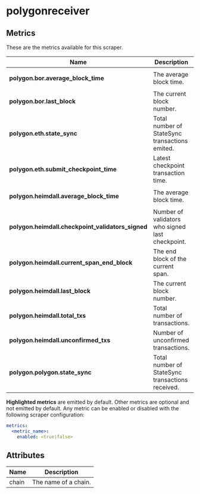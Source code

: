 [comment]: <> (Code generated by mdatagen. DO NOT EDIT.)

# polygonreceiver

## Metrics

These are the metrics available for this scraper.

| Name | Description | Unit | Type | Attributes |
| ---- | ----------- | ---- | ---- | ---------- |
| **polygon.bor.average_block_time** | The average block time. | seconds | Gauge(Double) | <ul> <li>chain</li> </ul> |
| **polygon.bor.last_block** | The current block number. | block | Sum(Int) | <ul> <li>chain</li> </ul> |
| **polygon.eth.state_sync** | Total number of StateSync transactions emited. | txs | Gauge(Int) | <ul> <li>chain</li> </ul> |
| **polygon.eth.submit_checkpoint_time** | Latest checkpoint transaction time. | seconds | Gauge(Double) | <ul> <li>chain</li> </ul> |
| **polygon.heimdall.average_block_time** | The average block time. | seconds | Gauge(Double) | <ul> <li>chain</li> </ul> |
| **polygon.heimdall.checkpoint_validators_signed** | Number of validators who signed last checkpoint. |  | Gauge(Int) | <ul> <li>chain</li> </ul> |
| **polygon.heimdall.current_span_end_block** | The end block of the current span. | block | Sum(Int) | <ul> <li>chain</li> </ul> |
| **polygon.heimdall.last_block** | The current block number. | block | Sum(Int) | <ul> <li>chain</li> </ul> |
| **polygon.heimdall.total_txs** | Total number of transactions. | txs | Gauge(Int) | <ul> <li>chain</li> </ul> |
| **polygon.heimdall.unconfirmed_txs** | Number of unconfirmed transactions. | txs | Gauge(Int) | <ul> <li>chain</li> </ul> |
| **polygon.polygon.state_sync** | Total number of StateSync transactions received. | txs | Gauge(Int) | <ul> <li>chain</li> </ul> |

**Highlighted metrics** are emitted by default. Other metrics are optional and not emitted by default.
Any metric can be enabled or disabled with the following scraper configuration:

```yaml
metrics:
  <metric_name>:
    enabled: <true|false>
```

## Attributes

| Name | Description |
| ---- | ----------- |
| chain | The name of a chain. |
